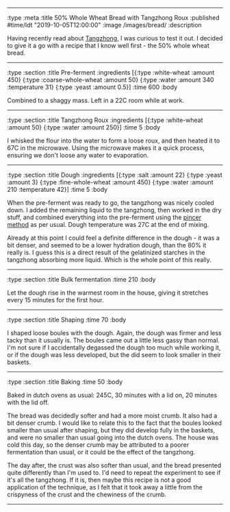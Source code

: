 --------------------------------------------------------------------------------
:type :meta
:title 50% Whole Wheat Bread with Tangzhong Roux
:published #time/ldt "2019-10-05T12:00:00"
:image /images/bread/
:description

Having recently read about
[Tangzhong](https://www.kingarthurflour.com/blog/2018/03/26/introduction-to-tangzhong),
I was curious to test it out. I decided to give it a go with a recipe that I
know well first - the 50% whole wheat bread.

--------------------------------------------------------------------------------
:type :section
:title Pre-ferment
:ingredients
[{:type :white-wheat :amount 450}
 {:type :coarse-whole-wheat :amount 50}
 {:type :water :amount 340 :temperature 31}
 {:type :yeast :amount 0.5}]
:time 600
:body

Combined to a shaggy mass. Left in a 22C room while at work.

--------------------------------------------------------------------------------
:type :section
:title Tangzhong Roux
:ingredients
[{:type :white-wheat :amount 50}
 {:type :water :amount 250}]
:time 5
:body

I whisked the flour into the water to form a loose roux, and then heated it to
67C in the microwave. Using the microwave makes it a quick process, ensuring we
don't loose any water to evaporation.

--------------------------------------------------------------------------------
:type :section
:title Dough
:ingredients
[{:type :salt :amount 22}
 {:type :yeast :amount 3}
 {:type :fine-whole-wheat :amount 450}
 {:type :water :amount 210 :temperature 42}]
:time 5
:body

When the pre-ferment was ready to go, the tangzhong was nicely cooled down. I
added the remaining liquid to the tangzhong, then worked in the dry stuff, and
combined everything into the pre-ferment using the [pincer
method](https://www.youtube.com/watch?v=HoY7CPw0E1s) as per usual. Dough
temperature was 27C at the end of mixing.

Already at this point I could feel a definite difference in the dough - it
was a bit denser, and seemed to be a lower hydration dough, than the 80% it
really is. I guess this is a direct result of the gelatinized starches in the
tangzhong absorbing more liquid. Which is the whole point of this really.

--------------------------------------------------------------------------------
:type :section
:title Bulk fermentation
:time 210
:body

Let the dough rise in the warmest room in the house, giving it stretches every
15 minutes for the first hour.

--------------------------------------------------------------------------------
:type :section
:title Shaping
:time 70
:body

I shaped loose boules with the dough. Again, the dough was firmer and less tacky
than it usually is. The boules came out a little less gassy than normal. I'm not
sure if I accidentally degassed the dough too much while working it, or if the
dough was less developed, but the did seem to look smaller in their baskets.

--------------------------------------------------------------------------------
:type :section
:title Baking
:time 50
:body

Baked in dutch ovens as usual: 245C, 30 minutes with a lid on, 20 minutes with
the lid off.

The bread was decidedly softer and had a more moist crumb. It also had a bit
denser crumb. I would like to relate this to the fact that the boules looked
smaller than usual after shaping, but they did develop fully in the baskets, and
were no smaller than usual going into the dutch ovens. The house was cold this
day, so the denser crumb may be attributed to a poorer fermentation than usual,
or it could be the effect of the tangzhong.

The day after, the crust was also softer than usual, and the bread presented
quite differently than I'm used to. I'd need to repeat the experiment to see if
it's all the tangzhong. If it is, then maybe this recipe is not a good
application of the technique, as I felt that it took away a little from the
crispyness of the crust and the chewiness of the crumb.

--------------------------------------------------------------------------------
